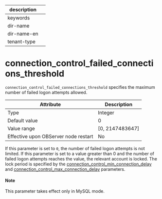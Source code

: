 | description ||
|---|---|
| keywords ||
| dir-name ||
| dir-name-en ||
| tenant-type ||

# connection_control_failed_connections_threshold

`connection_control_failed_connections_threshold` specifies the maximum number of failed logon attempts allowed.

| Attribute | Description |
|------------------|------------------|
| Type | Integer |
| Default value | 0 |
| Value range | \[0, 2147483647\] |
| Effective upon OBServer node restart | No |

If this parameter is set to `0`, the number of failed logon attempts is not limited. If this parameter is set to a value greater than 0 and the number of failed logon attempts reaches the value, the relevant account is locked. The lock period is specified by the [connection_control_min_connection_delay](../400.tenant-level-configuration-items/1700.connection_control_min_connection_delay.md) and [connection_control_max_connection_delay](../400.tenant-level-configuration-items/1600.connection_control_max_connection_delay.md) parameters.

<main id="notice" type='explain'>
    <h4>Note</h4>
    <p>This parameter takes effect only in MySQL mode. </p>
</main>
